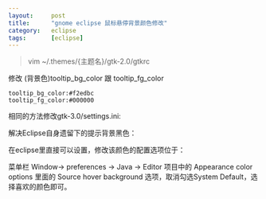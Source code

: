 ```yaml
---
layout:		post
title:  	"gnome eclipse 鼠标悬停背景颜色修改"
category: 	eclipse
tags:		[eclipse]
---
```


> vim ~/.themes/{主题名}/gtk-2.0/gtkrc

修改 (背景色)tooltip_bg_color 跟 tooltip_fg_color

	tooltip_bg_color:#f2edbc
	tooltip_fg_color:#000000

相同的方法修改gtk-3.0/settings.ini:


解决Eclipse自身遗留下的提示背景黑色：

在eclipse里直接可以设置，修改该颜色的配置选项位于：

菜单栏 Window-> preferences -> Java -> Editor 项目中的 Appearance color options 里面的 Source hover background 选项，取消勾选System Default，选择喜欢的颜色即可。

